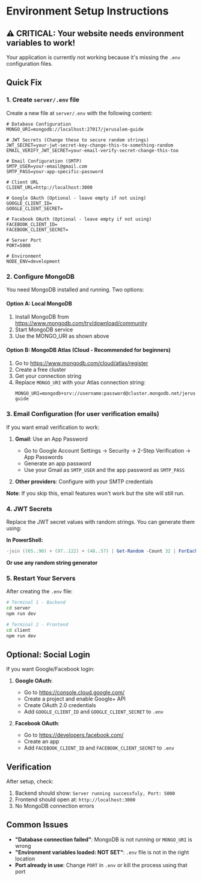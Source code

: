 # Environment Setup Instructions

## ⚠️ CRITICAL: Your website needs environment variables to work!

Your application is currently not working because it's missing the `.env` configuration files.

## Quick Fix

### 1. Create `server/.env` file

Create a new file at `server/.env` with the following content:

```env
# Database Configuration
MONGO_URI=mongodb://localhost:27017/jerusalem-guide

# JWT Secrets (Change these to secure random strings)
JWT_SECRET=your-jwt-secret-key-change-this-to-something-random
EMAIL_VERIFY_JWT_SECRET=your-email-verify-secret-change-this-too

# Email Configuration (SMTP)
SMTP_USER=your-email@gmail.com
SMTP_PASS=your-app-specific-password

# Client URL
CLIENT_URL=http://localhost:3000

# Google OAuth (Optional - leave empty if not using)
GOOGLE_CLIENT_ID=
GOOGLE_CLIENT_SECRET=

# Facebook OAuth (Optional - leave empty if not using)
FACEBOOK_CLIENT_ID=
FACEBOOK_CLIENT_SECRET=

# Server Port
PORT=5000

# Environment
NODE_ENV=development
```

### 2. Configure MongoDB

You need MongoDB installed and running. Two options:

#### Option A: Local MongoDB
1. Install MongoDB from https://www.mongodb.com/try/download/community
2. Start MongoDB service
3. Use the MONGO_URI as shown above

#### Option B: MongoDB Atlas (Cloud - Recommended for beginners)
1. Go to https://www.mongodb.com/cloud/atlas/register
2. Create a free cluster
3. Get your connection string
4. Replace `MONGO_URI` with your Atlas connection string:
   ```
   MONGO_URI=mongodb+srv://username:password@cluster.mongodb.net/jerusalem-guide
   ```

### 3. Email Configuration (for user verification emails)

If you want email verification to work:

1. **Gmail**: Use an App Password
   - Go to Google Account Settings → Security → 2-Step Verification → App Passwords
   - Generate an app password
   - Use your Gmail as `SMTP_USER` and the app password as `SMTP_PASS`

2. **Other providers**: Configure with your SMTP credentials

**Note**: If you skip this, email features won't work but the site will still run.

### 4. JWT Secrets

Replace the JWT secret values with random strings. You can generate them using:

**In PowerShell:**
```powershell
-join ((65..90) + (97..122) + (48..57) | Get-Random -Count 32 | ForEach-Object {[char]$_})
```

**Or use any random string generator**

### 5. Restart Your Servers

After creating the `.env` file:

```bash
# Terminal 1 - Backend
cd server
npm run dev

# Terminal 2 - Frontend
cd client
npm run dev
```

## Optional: Social Login

If you want Google/Facebook login:

1. **Google OAuth**:
   - Go to https://console.cloud.google.com/
   - Create a project and enable Google+ API
   - Create OAuth 2.0 credentials
   - Add `GOOGLE_CLIENT_ID` and `GOOGLE_CLIENT_SECRET` to `.env`

2. **Facebook OAuth**:
   - Go to https://developers.facebook.com/
   - Create an app
   - Add `FACEBOOK_CLIENT_ID` and `FACEBOOK_CLIENT_SECRET` to `.env`

## Verification

After setup, check:
1. Backend should show: `Server running successfuly, Port: 5000`
2. Frontend should open at: `http://localhost:3000`
3. No MongoDB connection errors

## Common Issues

- **"Database connection failed"**: MongoDB is not running or `MONGO_URI` is wrong
- **"Environment variables loaded: NOT SET"**: `.env` file is not in the right location
- **Port already in use**: Change `PORT` in `.env` or kill the process using that port

